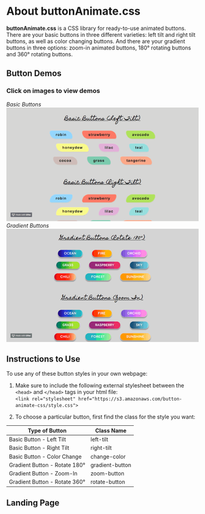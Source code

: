 # About buttonAnimate.css
**buttonAnimate.css** is a CSS library for ready-to-use animated buttons.  There are your basic buttons in three different varieties: left tilt and right tilt buttons, as well as color changing buttons.  And there are your gradient buttons in three options: zoom-in animated buttons, 180° rotating buttons and 360° rotating buttons.


## Button Demos
### Click on images to view demos
*Basic Buttons*  
![Basic Buttons](/sources/images/demo_basicbuttons.gif)  
*Gradient Buttons*  
![Gradient Buttons](sources/images/demo_gradientbuttons.gif)


## Instructions to Use
To use any of these button styles in your own webpage:
1. Make sure to include the following external stylesheet between the `<head>` and `</head>` tags in your html file:  
`<link rel="stylesheet" href="https://s3.amazonaws.com/button-animate-css/style.css">`  

2. To choose a particular button, first find the class for the style you want:

Type of Button | Class Name
------------ | -------------
Basic Button - Left Tilt | left-tilt
Basic Button - Right Tilt | right-tilt
Basic Button - Color Change | change-color
Gradient Button - Rotate 180° | gradient-button
Gradient Button - Zoom-In | zoom-button
Gradient Button - Rotate 360° | rotate-button

## Landing Page

